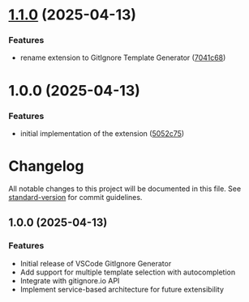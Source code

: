 # [1.1.0](https://github.com/SBTopZZZ-LG/vscode-gitignore-template-generator/compare/v1.0.0...v1.1.0) (2025-04-13)


### Features

* rename extension to GitIgnore Template Generator ([7041c68](https://github.com/SBTopZZZ-LG/vscode-gitignore-template-generator/commit/7041c68045cdbf4b540c3c04c12130cf516c77cb))

# 1.0.0 (2025-04-13)


### Features

* initial implementation of the extension ([5052c75](https://github.com/SBTopZZZ-LG/vscode-gitignoreio/commit/5052c750b8404f637e20f74a1af943a390d7ce64))

# Changelog

All notable changes to this project will be documented in this file. See [standard-version](https://github.com/conventional-changelog/standard-version) for commit guidelines.

## 1.0.0 (2025-04-13)

### Features

* Initial release of VSCode GitIgnore Generator
* Add support for multiple template selection with autocompletion
* Integrate with gitignore.io API
* Implement service-based architecture for future extensibility
